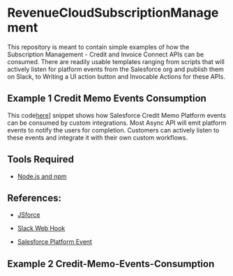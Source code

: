 # RevenueCloudSubscriptionManagement
This repository is meant to contain simple examples of how the Subscription Management - Credit and Invoice Connect APIs can be consumed. There are readily usable templates ranging from scripts that will actively listen for platform events from the Salesforce org and publish them on Slack, to Writing a UI action button and Invocable Actions for these APIs.

## Example 1 Credit Memo Events Consumption
This code[here](./Credit-Memo-Events-Consumption/CreditMemoEventConsumptionExample.js)] snippet shows how Salesforce Credit Memo Platform events can be consumed by custom integrations.
Most Async API will emit platform events to notify the users for completion. Customers can actively listen to these events and integrate it with their own custom workflows.

## Tools Required
- [Node.js and npm](https://docs.npmjs.com/downloading-and-installing-node-js-and-npm)

## References:
- [JSforce](https://jsforce.github.io/)

- [Slack Web Hook](https://api.slack.com/messaging/webhooks)

- [Salesforce Platform Event](https://developer.salesforce.com/docs/atlas.en-us.platform_events.meta/platform_events/platform_events_intro.htm)

## Example 2 Credit-Memo-Events-Consumption
